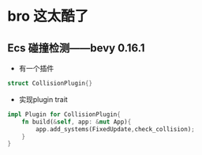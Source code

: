 # bro 这太酷了

## Ecs 碰撞检测——bevy 0.16.1
* 有一个插件
```rust
struct CollisionPlugin{}
```
* 实现plugin trait
```rust
impl Plugin for CollisionPlugin{
    fn build(&self, app: &mut App){
        app.add_systems(FixedUpdate,check_collision);
    }
}
```
